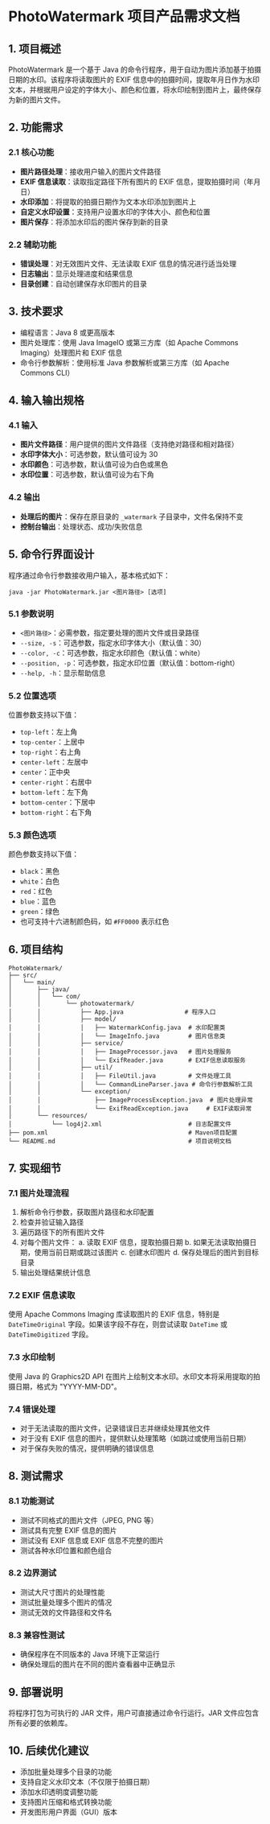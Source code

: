 # PhotoWatermark 项目产品需求文档

## 1. 项目概述

PhotoWatermark 是一个基于 Java 的命令行程序，用于自动为图片添加基于拍摄日期的水印。该程序将读取图片的 EXIF 信息中的拍摄时间，提取年月日作为水印文本，并根据用户设定的字体大小、颜色和位置，将水印绘制到图片上，最终保存为新的图片文件。

## 2. 功能需求

### 2.1 核心功能
- **图片路径处理**：接收用户输入的图片文件路径
- **EXIF 信息读取**：读取指定路径下所有图片的 EXIF 信息，提取拍摄时间（年月日）
- **水印添加**：将提取的拍摄日期作为文本水印添加到图片上
- **自定义水印设置**：支持用户设置水印的字体大小、颜色和位置
- **图片保存**：将添加水印后的图片保存到新的目录

### 2.2 辅助功能
- **错误处理**：对无效图片文件、无法读取 EXIF 信息的情况进行适当处理
- **日志输出**：显示处理进度和结果信息
- **目录创建**：自动创建保存水印图片的目录

## 3. 技术要求

- 编程语言：Java 8 或更高版本
- 图片处理库：使用 Java ImageIO 或第三方库（如 Apache Commons Imaging）处理图片和 EXIF 信息
- 命令行参数解析：使用标准 Java 参数解析或第三方库（如 Apache Commons CLI）

## 4. 输入输出规格

### 4.1 输入
- **图片文件路径**：用户提供的图片文件路径（支持绝对路径和相对路径）
- **水印字体大小**：可选参数，默认值可设为 30
- **水印颜色**：可选参数，默认值可设为白色或黑色
- **水印位置**：可选参数，默认值可设为右下角

### 4.2 输出
- **处理后的图片**：保存在原目录的 `_watermark` 子目录中，文件名保持不变
- **控制台输出**：处理状态、成功/失败信息

## 5. 命令行界面设计

程序通过命令行参数接收用户输入，基本格式如下：

```
java -jar PhotoWatermark.jar <图片路径> [选项]
```

### 5.1 参数说明
- `<图片路径>`：必需参数，指定要处理的图片文件或目录路径
- `--size, -s`：可选参数，指定水印字体大小（默认值：30）
- `--color, -c`：可选参数，指定水印颜色（默认值：white）
- `--position, -p`：可选参数，指定水印位置（默认值：bottom-right）
- `--help, -h`：显示帮助信息

### 5.2 位置选项
位置参数支持以下值：
- `top-left`：左上角
- `top-center`：上居中
- `top-right`：右上角
- `center-left`：左居中
- `center`：正中央
- `center-right`：右居中
- `bottom-left`：左下角
- `bottom-center`：下居中
- `bottom-right`：右下角

### 5.3 颜色选项
颜色参数支持以下值：
- `black`：黑色
- `white`：白色
- `red`：红色
- `blue`：蓝色
- `green`：绿色
- 也可支持十六进制颜色码，如 `#FF0000` 表示红色

## 6. 项目结构

```
PhotoWatermark/
├── src/
│   └── main/
│       ├── java/
│       │   └── com/
│       │       └── photowatermark/
│       │           ├── App.java                 # 程序入口
│       │           ├── model/
│       │           │   ├── WatermarkConfig.java  # 水印配置类
│       │           │   └── ImageInfo.java        # 图片信息类
│       │           ├── service/
│       │           │   ├── ImageProcessor.java   # 图片处理服务
│       │           │   └── ExifReader.java       # EXIF信息读取服务
│       │           ├── util/
│       │           │   ├── FileUtil.java         # 文件处理工具
│       │           │   └── CommandLineParser.java # 命令行参数解析工具
│       │           └── exception/
│       │               ├── ImageProcessException.java  # 图片处理异常
│       │               └── ExifReadException.java     # EXIF读取异常
│       └── resources/
│           └── log4j2.xml                        # 日志配置文件
├── pom.xml                                       # Maven项目配置
└── README.md                                     # 项目说明文档
```

## 7. 实现细节

### 7.1 图片处理流程
1. 解析命令行参数，获取图片路径和水印配置
2. 检查并验证输入路径
3. 遍历路径下的所有图片文件
4. 对每个图片文件：
   a. 读取 EXIF 信息，提取拍摄日期
   b. 如果无法读取拍摄日期，使用当前日期或跳过该图片
   c. 创建水印图片
   d. 保存处理后的图片到目标目录
5. 输出处理结果统计信息

### 7.2 EXIF 信息读取
使用 Apache Commons Imaging 库读取图片的 EXIF 信息，特别是 `DateTimeOriginal` 字段。如果该字段不存在，则尝试读取 `DateTime` 或 `DateTimeDigitized` 字段。

### 7.3 水印绘制
使用 Java 的 Graphics2D API 在图片上绘制文本水印。水印文本将采用提取的拍摄日期，格式为 "YYYY-MM-DD"。

### 7.4 错误处理
- 对于无法读取的图片文件，记录错误日志并继续处理其他文件
- 对于没有 EXIF 信息的图片，提供默认处理策略（如跳过或使用当前日期）
- 对于保存失败的情况，提供明确的错误信息

## 8. 测试需求

### 8.1 功能测试
- 测试不同格式的图片文件（JPEG, PNG 等）
- 测试具有完整 EXIF 信息的图片
- 测试没有 EXIF 信息或 EXIF 信息不完整的图片
- 测试各种水印位置和颜色组合

### 8.2 边界测试
- 测试大尺寸图片的处理性能
- 测试批量处理多个图片的情况
- 测试无效的文件路径和文件名

### 8.3 兼容性测试
- 确保程序在不同版本的 Java 环境下正常运行
- 确保处理后的图片在不同的图片查看器中正确显示

## 9. 部署说明

将程序打包为可执行的 JAR 文件，用户可直接通过命令行运行。JAR 文件应包含所有必要的依赖库。

## 10. 后续优化建议

- 添加批量处理多个目录的功能
- 支持自定义水印文本（不仅限于拍摄日期）
- 添加水印透明度调整功能
- 支持图片压缩和格式转换功能
- 开发图形用户界面（GUI）版本
